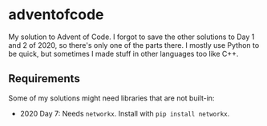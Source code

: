 # adventofcode
 My solution to Advent of Code. I forgot to save the other solutions to Day 1 and 2 of 2020, so there's only one of the parts there. I mostly use Python to be quick, but sometimes I made stuff in other languages too like C++.

## Requirements
Some of my solutions might need libraries that are not built-in:
- 2020 Day 7: Needs `networkx`. Install with `pip install networkx`.
